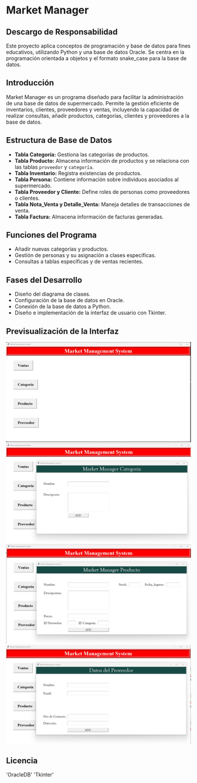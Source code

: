 # Market Manager

## Descargo de Responsabilidad
Este proyecto aplica conceptos de programación y base de datos para fines educativos, utilizando Python y una base de datos Oracle. Se centra en la programación orientada a objetos y el formato snake_case para la base de datos.

## Introducción
Market Manager es un programa diseñado para facilitar la administración de una base de datos de supermercado. Permite la gestión eficiente de inventarios, clientes, proveedores y ventas, incluyendo la capacidad de realizar consultas, añadir productos, categorías, clientes y proveedores a la base de datos.

## Estructura de Base de Datos
- **Tabla Categoría:** Gestiona las categorías de productos.
- **Tabla Producto:** Almacena información de productos y se relaciona con las tablas `proveedor` y `categoría`.
- **Tabla Inventario:** Registra existencias de productos.
- **Tabla Persona:** Contiene información sobre individuos asociados al supermercado.
- **Tabla Proveedor y Cliente:** Define roles de personas como proveedores o clientes.
- **Tabla Nota_Venta y Detalle_Venta:** Maneja detalles de transacciones de venta.
- **Tabla Factura:** Almacena información de facturas generadas.

## Funciones del Programa
- Añadir nuevas categorías y productos.
- Gestión de personas y su asignación a clases específicas.
- Consultas a tablas específicas y de ventas recientes.

## Fases del Desarrollo
- Diseño del diagrama de clases.
- Configuración de la base de datos en Oracle.
- Conexión de la base de datos a Python.
- Diseño e implementación de la interfaz de usuario con Tkinter.

## Previsualización de la Interfaz
![Interfaz Inicial](images/main.jpg)
![Categorias](images/categoria.jpg)
![Productos](images/producto.jpg)
![Proveedor](images/proveedor.jpg)

## Licencia
'OracleDB'
'Tkinter'